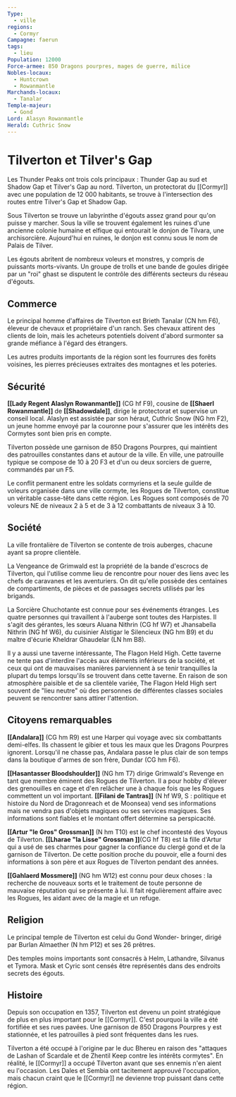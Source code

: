 ```yaml
---
Type:
  - ville
regions:
  - Cormyr
Campagne: faerun
tags:
  - lieu
Population: 12000
Force-armee: 850 Dragons pourpres, mages de guerre, milice
Nobles-locaux:
  - Huntcrown
  - Rowanmantle
Marchands-locaux:
  - Tanalar
Temple-majeur:
  - Gond
Lord: Alasyn Rowanmantle
Herald: Cuthric Snow
---
```




# Tilverton et Tilver's Gap

Les Thunder Peaks ont trois cols principaux : Thunder Gap au sud et Shadow Gap et Tilver's Gap au nord. Tilverton, un protectorat du [[Cormyr]] avec une population de 12 000 habitants, se trouve à l'intersection des routes entre Tilver's Gap et Shadow Gap.

Sous Tilverton se trouve un labyrinthe d'égouts assez grand pour qu'on puisse y marcher. Sous la ville se trouvent également les ruines d'une ancienne colonie humaine et elfique qui entourait le donjon de Tilvara, une archisorcière. Aujourd'hui en ruines, le donjon est connu sous le nom de Palais de Tilver.

Les égouts abritent de nombreux voleurs et monstres, y compris de puissants morts-vivants. Un groupe de trolls et une bande de goules dirigée par un "roi" ghast se disputent le contrôle des différents secteurs du réseau d'égouts.

## Commerce

Le principal homme d'affaires de Tilverton est Brieth Tanalar (CN hm F6), éleveur de chevaux et propriétaire d'un ranch. Ses chevaux attirent des clients de loin, mais les acheteurs potentiels doivent d'abord surmonter sa grande méfiance à l'égard des étrangers.

Les autres produits importants de la région sont les fourrures des forêts voisines, les pierres précieuses extraites des montagnes et les poteries.

## Sécurité

**[[Lady Regent Alaslyn Rowanmantle]]** (CG hf F9), cousine de **[[Shaerl Rowanmantle]]** de **[[Shadowdale]]**, dirige le protectorat et supervise un conseil local. Alaslyn est assistée par son héraut, Cuthric Snow (NG hm F2), un jeune homme envoyé par la couronne pour s'assurer que les intérêts des Cormytes sont bien pris en compte.

Tilverton possède une garnison de 850 Dragons Pourpres, qui maintient des patrouilles constantes dans et autour de la ville. En ville, une patrouille typique se compose de 10 à 20 F3 et d'un ou deux sorciers de guerre, commandés par un F5.

Le conflit permanent entre les soldats cormyriens et la seule guilde de voleurs organisée dans une ville cormyte, les Rogues de Tilverton, constitue un véritable casse-tête dans cette région. Les Rogues sont composés de 70 voleurs NE de niveaux 2 à 5 et de 3 à 12 combattants de niveaux 3 à 10.

## Société

La ville frontalière de Tilverton se contente de trois auberges, chacune ayant sa propre clientèle.

La Vengeance de Grimwald est la propriété de la bande d'escrocs de Tilverton, qui l'utilise comme lieu de rencontre pour nouer des liens avec les chefs de caravanes et les aventuriers. On dit qu'elle possède des centaines de compartiments, de pièces et de passages secrets utilisés par les brigands.

La Sorcière Chuchotante est connue pour ses événements étranges. Les quatre personnes qui travaillent à l'auberge sont toutes des Harpistes. Il s'agit des gérantes, les sœurs Aluana Nithrin (CG hf W7) et Jhansabella Nithrin (NG hf W6), du cuisinier Alstigar le Silencieux (NG hm B9) et du maître d'écurie Kheldrar Ghaudelar (LN hm B8).

Il y a aussi une taverne intéressante, The Flagon Held High. Cette taverne ne tente pas d'interdire l'accès aux éléments inférieurs de la société, et ceux qui ont de mauvaises manières parviennent à se tenir tranquilles la plupart du temps lorsqu'ils se trouvent dans cette taverne. En raison de son atmosphère paisible et de sa clientèle variée, The Flagon Held High sert souvent de "lieu neutre" où des personnes de différentes classes sociales peuvent se rencontrer sans attirer l'attention.

## Citoyens remarquables

**[[Andalara]]** (CG hm R9) est une Harper qui voyage avec six combattants demi-elfes. Ils chassent le gibier et tous les maux que les Dragons Pourpres ignorent. Lorsqu'il ne chasse pas, Andalara passe le plus clair de son temps dans la boutique d'armes de son frère, Dundar (CG hm F6).

**[[Hasantasser Bloodshoulder]]** (NG hm T7) dirige Grimwald's Revenge en tant que membre éminent des Rogues de Tilverton. Il a pour hobby d'élever des grenouilles en cage et d'en relâcher une à chaque fois que les Rogues commettent un vol important. **[[Filani de Tantras]]** (N hf W9, S : politique et histoire du Nord de Dragonreach et de Moonsea) vend ses informations mais ne vendra pas d'objets magiques ou ses services magiques. Ses informations sont fiables et le montant offert détermine sa perspicacité.

**[[Artur "le Gros" Grossman]]** (N hm T10) est le chef incontesté des Voyous de Tilverton. **[[Lharae "la Lisse" Grossman ]]**(CG hf T8) est la fille d'Artur qui a usé de ses charmes pour gagner la confiance du clergé gond et de la garnison de Tilverton. De cette position proche du pouvoir, elle a fourni des informations à son père et aux Rogues de Tilverton pendant des années.

**[[Gahlaerd Mossmere]]** (NG hm W12) est connu pour deux choses : la recherche de nouveaux sorts et le traitement de toute personne de mauvaise réputation qui se présente à lui. Il fait régulièrement affaire avec les Rogues, les aidant avec de la magie et un refuge.

## Religion

Le principal temple de Tilverton est celui du Gond Wonder- bringer, dirigé par Burlan Almaether (N hm P12) et ses 26 prêtres.

Des temples moins importants sont consacrés à Helm, Lathandre, Silvanus et Tymora. Mask et Cyric sont censés être représentés dans des endroits secrets des égouts.

## Histoire

Depuis son occupation en 1357, Tilverton est devenu un point stratégique de plus en plus important pour le [[Cormyr]]. C'est pourquoi la ville a été fortifiée et ses rues pavées. Une garnison de 850 Dragons Pourpres y est stationnée, et les patrouilles à pied sont fréquentes dans les rues.

Tilverton a été occupé à l'origine par le duc Bhereu en raison des "attaques de Lashan of Scardale et de Zhentil Keep contre les intérêts cormytes". En réalité, le [[Cormyr]] a occupé Tilverton avant que ses ennemis n'en aient eu l'occasion. Les Dales et Sembia ont tacitement approuvé l'occupation, mais chacun craint que le [[Cormyr]] ne devienne trop puissant dans cette région.